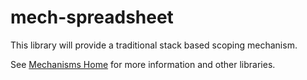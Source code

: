 [mech-home-link]: https://github.com/mechanisms/mech "Home repository for mechanisms"

# mech-spreadsheet

This library will provide a traditional stack based scoping mechanism.

See [Mechanisms Home][mech-home-link] for more information and other libraries.
